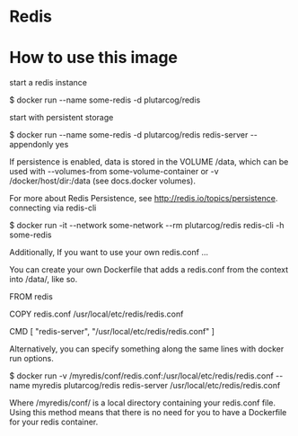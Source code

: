 # Redis
# How to use this image
start a redis instance

$ docker run --name some-redis -d plutarcog/redis

start with persistent storage

$ docker run --name some-redis -d plutarcog/redis redis-server --appendonly yes

If persistence is enabled, data is stored in the VOLUME /data, which can be used with --volumes-from some-volume-container or -v /docker/host/dir:/data (see docs.docker volumes).

For more about Redis Persistence, see http://redis.io/topics/persistence.
connecting via redis-cli

$ docker run -it --network some-network --rm plutarcog/redis redis-cli -h some-redis

Additionally, If you want to use your own redis.conf ...

You can create your own Dockerfile that adds a redis.conf from the context into /data/, like so.

FROM redis

COPY redis.conf /usr/local/etc/redis/redis.conf

CMD [ "redis-server", "/usr/local/etc/redis/redis.conf" ]

Alternatively, you can specify something along the same lines with docker run options.

$ docker run -v /myredis/conf/redis.conf:/usr/local/etc/redis/redis.conf --name myredis plutarcog/redis redis-server /usr/local/etc/redis/redis.conf

Where /myredis/conf/ is a local directory containing your redis.conf file. Using this method means that there is no need for you to have a Dockerfile for your redis container.
